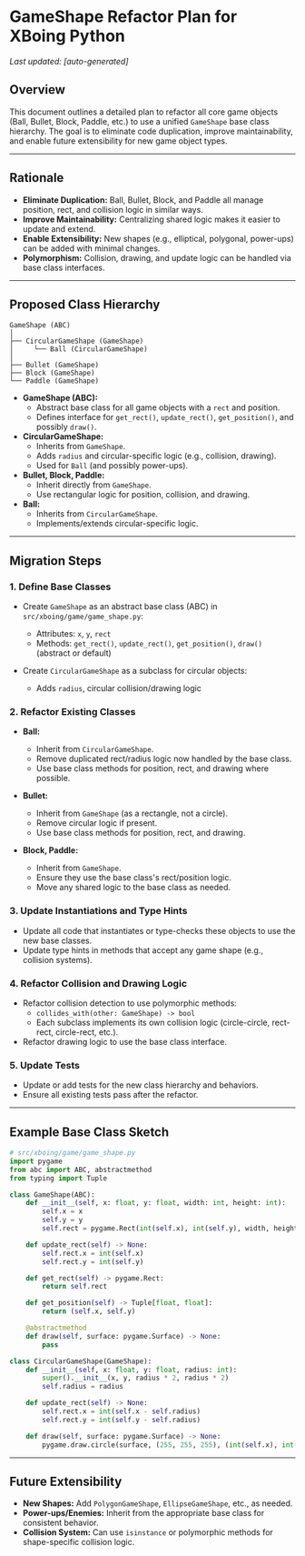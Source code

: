 # GameShape Refactor Plan for XBoing Python

_Last updated: [auto-generated]_ 

## Overview

This document outlines a detailed plan to refactor all core game objects (Ball, Bullet, Block, Paddle, etc.) to use a unified `GameShape` base class hierarchy. The goal is to eliminate code duplication, improve maintainability, and enable future extensibility for new game object types.

---

## Rationale

- **Eliminate Duplication:** Ball, Bullet, Block, and Paddle all manage position, rect, and collision logic in similar ways.
- **Improve Maintainability:** Centralizing shared logic makes it easier to update and extend.
- **Enable Extensibility:** New shapes (e.g., elliptical, polygonal, power-ups) can be added with minimal changes.
- **Polymorphism:** Collision, drawing, and update logic can be handled via base class interfaces.

---

## Proposed Class Hierarchy

```
GameShape (ABC)
│
├── CircularGameShape (GameShape)
│     └── Ball (CircularGameShape)
│
├── Bullet (GameShape)
├── Block (GameShape)
└── Paddle (GameShape)
```

- **GameShape (ABC):**
  - Abstract base class for all game objects with a `rect` and position.
  - Defines interface for `get_rect()`, `update_rect()`, `get_position()`, and possibly `draw()`.
- **CircularGameShape:**
  - Inherits from `GameShape`.
  - Adds `radius` and circular-specific logic (e.g., collision, drawing).
  - Used for `Ball` (and possibly power-ups).
- **Bullet, Block, Paddle:**
  - Inherit directly from `GameShape`.
  - Use rectangular logic for position, collision, and drawing.
- **Ball:**
  - Inherits from `CircularGameShape`.
  - Implements/extends circular-specific logic.

---

## Migration Steps

### 1. Define Base Classes

- Create `GameShape` as an abstract base class (ABC) in `src/xboing/game/game_shape.py`:
  - Attributes: `x`, `y`, `rect`
  - Methods: `get_rect()`, `update_rect()`, `get_position()`, `draw()` (abstract or default)

- Create `CircularGameShape` as a subclass for circular objects:
  - Adds `radius`, circular collision/drawing logic

### 2. Refactor Existing Classes

- **Ball:**
  - Inherit from `CircularGameShape`.
  - Remove duplicated rect/radius logic now handled by the base class.
  - Use base class methods for position, rect, and drawing where possible.

- **Bullet:**
  - Inherit from `GameShape` (as a rectangle, not a circle).
  - Remove circular logic if present.
  - Use base class methods for position, rect, and drawing.

- **Block, Paddle:**
  - Inherit from `GameShape`.
  - Ensure they use the base class's rect/position logic.
  - Move any shared logic to the base class as needed.

### 3. Update Instantiations and Type Hints

- Update all code that instantiates or type-checks these objects to use the new base classes.
- Update type hints in methods that accept any game shape (e.g., collision systems).

### 4. Refactor Collision and Drawing Logic

- Refactor collision detection to use polymorphic methods:
  - `collides_with(other: GameShape) -> bool`
  - Each subclass implements its own collision logic (circle-circle, rect-rect, circle-rect, etc.).
- Refactor drawing logic to use the base class interface.

### 5. Update Tests

- Update or add tests for the new class hierarchy and behaviors.
- Ensure all existing tests pass after the refactor.

---

## Example Base Class Sketch

```python
# src/xboing/game/game_shape.py
import pygame
from abc import ABC, abstractmethod
from typing import Tuple

class GameShape(ABC):
    def __init__(self, x: float, y: float, width: int, height: int):
        self.x = x
        self.y = y
        self.rect = pygame.Rect(int(self.x), int(self.y), width, height)

    def update_rect(self) -> None:
        self.rect.x = int(self.x)
        self.rect.y = int(self.y)

    def get_rect(self) -> pygame.Rect:
        return self.rect

    def get_position(self) -> Tuple[float, float]:
        return (self.x, self.y)

    @abstractmethod
    def draw(self, surface: pygame.Surface) -> None:
        pass

class CircularGameShape(GameShape):
    def __init__(self, x: float, y: float, radius: int):
        super().__init__(x, y, radius * 2, radius * 2)
        self.radius = radius

    def update_rect(self) -> None:
        self.rect.x = int(self.x - self.radius)
        self.rect.y = int(self.y - self.radius)

    def draw(self, surface: pygame.Surface) -> None:
        pygame.draw.circle(surface, (255, 255, 255), (int(self.x), int(self.y)), self.radius)
```

---

## Future Extensibility

- **New Shapes:** Add `PolygonGameShape`, `EllipseGameShape`, etc., as needed.
- **Power-ups/Enemies:** Inherit from the appropriate base class for consistent behavior.
- **Collision System:** Can use `isinstance` or polymorphic methods for shape-specific collision logic.
